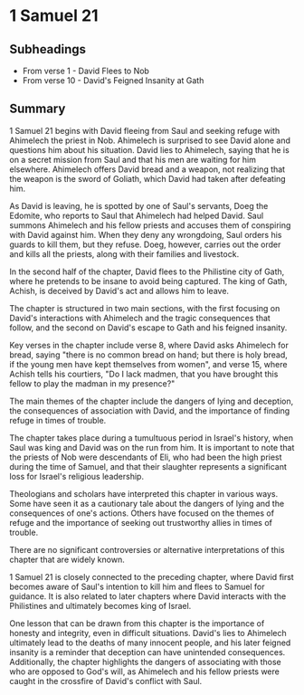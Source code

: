 # 1 Samuel 21

## Subheadings

* From verse 1 - David Flees to Nob
* From verse 10 - David's Feigned Insanity at Gath

## Summary

1 Samuel 21 begins with David fleeing from Saul and seeking refuge with Ahimelech the priest in Nob. Ahimelech is surprised to see David alone and questions him about his situation. David lies to Ahimelech, saying that he is on a secret mission from Saul and that his men are waiting for him elsewhere. Ahimelech offers David bread and a weapon, not realizing that the weapon is the sword of Goliath, which David had taken after defeating him. 

As David is leaving, he is spotted by one of Saul's servants, Doeg the Edomite, who reports to Saul that Ahimelech had helped David. Saul summons Ahimelech and his fellow priests and accuses them of conspiring with David against him. When they deny any wrongdoing, Saul orders his guards to kill them, but they refuse. Doeg, however, carries out the order and kills all the priests, along with their families and livestock. 

In the second half of the chapter, David flees to the Philistine city of Gath, where he pretends to be insane to avoid being captured. The king of Gath, Achish, is deceived by David's act and allows him to leave.

The chapter is structured in two main sections, with the first focusing on David's interactions with Ahimelech and the tragic consequences that follow, and the second on David's escape to Gath and his feigned insanity. 

Key verses in the chapter include verse 8, where David asks Ahimelech for bread, saying "there is no common bread on hand; but there is holy bread, if the young men have kept themselves from women", and verse 15, where Achish tells his courtiers, "Do I lack madmen, that you have brought this fellow to play the madman in my presence?" 

The main themes of the chapter include the dangers of lying and deception, the consequences of association with David, and the importance of finding refuge in times of trouble. 

The chapter takes place during a tumultuous period in Israel's history, when Saul was king and David was on the run from him. It is important to note that the priests of Nob were descendants of Eli, who had been the high priest during the time of Samuel, and that their slaughter represents a significant loss for Israel's religious leadership. 

Theologians and scholars have interpreted this chapter in various ways. Some have seen it as a cautionary tale about the dangers of lying and the consequences of one's actions. Others have focused on the themes of refuge and the importance of seeking out trustworthy allies in times of trouble. 

There are no significant controversies or alternative interpretations of this chapter that are widely known. 

1 Samuel 21 is closely connected to the preceding chapter, where David first becomes aware of Saul's intention to kill him and flees to Samuel for guidance. It is also related to later chapters where David interacts with the Philistines and ultimately becomes king of Israel. 

One lesson that can be drawn from this chapter is the importance of honesty and integrity, even in difficult situations. David's lies to Ahimelech ultimately lead to the deaths of many innocent people, and his later feigned insanity is a reminder that deception can have unintended consequences. Additionally, the chapter highlights the dangers of associating with those who are opposed to God's will, as Ahimelech and his fellow priests were caught in the crossfire of David's conflict with Saul.
